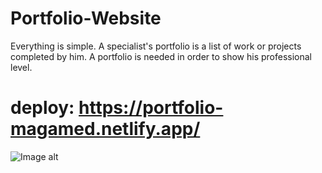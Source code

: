 # Portfolio-Website
Everything is simple. A specialist's portfolio is a list of work or projects completed by him. A portfolio is needed in order to show his professional level.
# deploy: https://portfolio-magamed.netlify.app/

![Image alt](https://github.com/{username}/{repository}/raw/{branch}/{path}/image.png)
